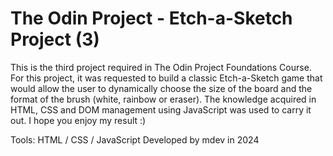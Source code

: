 # The Odin Project - Etch-a-Sketch Project (3)

This is the third project required in The Odin Project Foundations Course.
For this project, it was requested to build a classic Etch-a-Sketch game that would allow the user to dynamically choose the size of the board and the format of the brush (white, rainbow or eraser).
The knowledge acquired in HTML, CSS and DOM management using JavaScript was used to carry it out. I hope you enjoy my result :)

Tools: HTML / CSS / JavaScript
Developed by mdev in 2024
